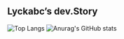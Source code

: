 ## Lyckabc’s dev.Story

![Top Langs](https://github-readme-statslyckabc.vercel.app/api/top-langs/?username=lyckabc&layout=donut&theme=transparent&width=400&line_height=20)
![Anurag's GitHub stats](https://github-readme-statslyckabc.vercel.app/api?username=lyckabc&show_icons=true&theme=transparent&card_width=5&line_height=28.5)
